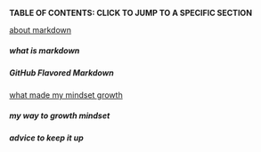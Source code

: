 
**TABLE OF CONTENTS: CLICK TO JUMP TO A SPECIFIC SECTION**

[about markdown](http://github.com/IbrahimAbuawad/reading-note/MarkDown_Inf)


##### what is markdown
##### GitHub Flavored Markdown

[what made my mindset growth](https://github.com/IbrahimAbuawad/reading-note/myway)

##### my way to growth mindset 
##### advice to keep it up





